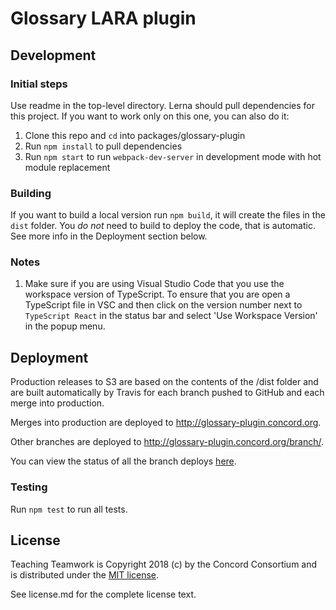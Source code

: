 # Glossary LARA plugin

## Development

### Initial steps

Use readme in the top-level directory. Lerna should pull dependencies for this project.
If you want to work only on this one, you can also do it:

1. Clone this repo and `cd` into packages/glossary-plugin
2. Run `npm install` to pull dependencies
3. Run `npm start` to run `webpack-dev-server` in development mode with hot module replacement

### Building

If you want to build a local version run `npm build`, it will create the files in the `dist` folder.
You *do not* need to build to deploy the code, that is automatic.  See more info in the Deployment section below.

### Notes

1. Make sure if you are using Visual Studio Code that you use the workspace version of TypeScript.
   To ensure that you are open a TypeScript file in VSC and then click on the version number next to
   `TypeScript React` in the status bar and select 'Use Workspace Version' in the popup menu.

## Deployment

Production releases to S3 are based on the contents of the /dist folder and are built automatically by Travis
for each branch pushed to GitHub and each merge into production.

Merges into production are deployed to http://glossary-plugin.concord.org.

Other branches are deployed to http://glossary-plugin.concord.org/branch/<name>.

You can view the status of all the branch deploys [here](https://travis-ci.org/concord-consortium/collaborative-learning/branches).

### Testing

Run `npm test` to run all tests.

## License

Teaching Teamwork is Copyright 2018 (c) by the Concord Consortium and is distributed under the [MIT license](http://www.opensource.org/licenses/MIT).

See license.md for the complete license text.
